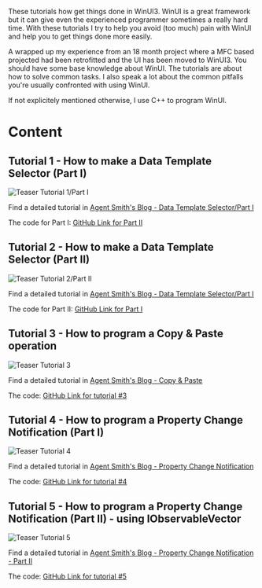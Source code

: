 These tutorials how get things done in WinUI3.
WinUI is a great framework but it can give even the experienced programmer sometimes a really hard time. 
With these tutorials I try to help you avoid (too much) pain with WinUI and help you to get things done more easily. 

A wrapped up my experience from an 18 month project where a MFC based projected had been retrofitted and the UI has been moved to WinUI3.
You should have some base knowledge about WinUI.
The tutorials are about how to solve common tasks. I also speak a lot about the common pitfalls you're usually confronted with using WinUI.

If not explicitely mentioned otherwise, I use C++ to program WinUI.

# Content

## Tutorial 1 - How to make a Data Template Selector (Part I)
![Teaser Tutorial 1/Part I](https://www.agent-smith.dev/wp-content/uploads/2025/08/DSC_3808-720x480.jpg)

Find a detailed tutorial in [Agent Smith's Blog - Data Template Selector/Part I](https://www.agent-smith.dev/winui-stuff-how-to-use-a-data-template-selector-for-listview-or-gridview-controls-c/)

The code for Part I: [GitHub Link for Part II](Part_I_SingleTemplate/How2_DataTemplateSelector)


## Tutorial 2 - How to make a Data Template Selector (Part II)
![Teaser Tutorial 2/Part II](https://www.agent-smith.dev/wp-content/uploads/2025/09/DSC_3810-720x380.jpg)

Find a detailed tutorial in [Agent Smith's Blog - Data Template Selector/Part I](https://www.agent-smith.dev/winui-stuff-how-to-use-a-data-template-selector-for-listview-or-gridview-controls-c-part-ii/)

The code for Part II: [GitHub Link for Part I](Part_II_MultipleTemplates/How2_DataTemplateSelector)


## Tutorial 3 - How to program a Copy & Paste operation
![Teaser Tutorial 3](https://www.agent-smith.dev/wp-content/uploads/2025/09/Img068-720x380.jpg)

Find a detailed tutorial in [Agent Smith's Blog - Copy & Paste](https://www.agent-smith.dev/winui-stuff-how-to-program-copy-paste-operations-c/)

The code: [GitHub Link for tutorial #3](CopyNPaste/How2_CopyNPaste)


## Tutorial 4 - How to program a Property Change Notification (Part I)
![Teaser Tutorial 4](https://www.agent-smith.dev/wp-content/uploads/2025/09/DSC_3851-720x380.jpg)

Find a detailed tutorial in [Agent Smith's Blog - Property Change Notification](https://www.agent-smith.dev/winui-stuff-how-to-keep-your-ui-in-sync-using-property-change-notification-and-data-binding-c/)

The code: [GitHub Link for tutorial #4](PropertyChange)


## Tutorial 5 - How to program a Property Change Notification (Part II) - using IObservableVector
![Teaser Tutorial 5](https://www.agent-smith.dev/wp-content/uploads/2025/10/DSC_3849-720x380.jpg)

Find a detailed tutorial in [Agent Smith's Blog - Property Change Notification - Part II](https://www.agent-smith.dev/winui-stuff-how-to-program-a-property-change-notification-part-ii-in-user-control-to-keep-your-ui-in-sync-c/)

The code: [GitHub Link for tutorial #5](5_PropertyChange_II)

